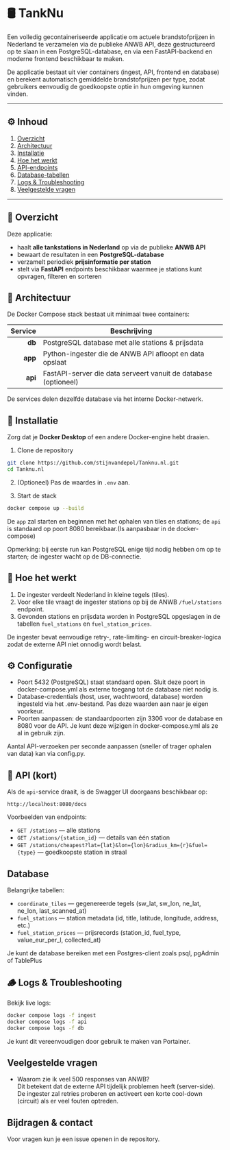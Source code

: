 # 🛢️ TankNu

Een volledig gecontaineriseerde applicatie om actuele brandstofprijzen in Nederland te verzamelen via de publieke ANWB API, deze gestructureerd op te slaan in een PostgreSQL-database, en via een FastAPI-backend en moderne frontend beschikbaar te maken.

De applicatie bestaat uit vier containers (ingest, API, frontend en database) en berekent automatisch gemiddelde brandstofprijzen per type, zodat gebruikers eenvoudig de goedkoopste optie in hun omgeving kunnen vinden.

---

## ⚙️ Inhoud
1. [Overzicht](#overzicht)
2. [Architectuur](#architectuur)
3. [Installatie](#installatie)
4. [Hoe het werkt](#hoe-het-werkt)
5. [API-endpoints](#api-endpoints)
6. [Database-tabellen](#database-tabellen)
7. [Logs & Troubleshooting](#logs--troubleshooting)
8. [Veelgestelde vragen](#veelgestelde-vragen)


---

## 🧭 Overzicht

Deze applicatie:
- haalt **alle tankstations in Nederland** op via de publieke **ANWB API**
- bewaart de resultaten in een **PostgreSQL-database**
- verzamelt periodiek **prijsinformatie per station**
- stelt via **FastAPI** endpoints beschikbaar waarmee je stations kunt opvragen, filteren en sorteren


## 🧩 Architectuur

De Docker Compose stack bestaat uit minimaal twee containers:

| Service | Beschrijving |
|--------:|-------------|
| **db**  | PostgreSQL database met alle stations & prijsdata |
| **app** | Python-ingester die de ANWB API afloopt en data opslaat |
| **api** | FastAPI-server die data serveert vanuit de database (optioneel) |

De services delen dezelfde database via het interne Docker-netwerk.

## 🚀 Installatie

Zorg dat je **Docker Desktop** of een andere Docker-engine hebt draaien.

1) Clone de repository

```bash
git clone https://github.com/stijnvandepol/Tanknu.nl.git
cd Tanknu.nl
```

2) (Optioneel) Pas de waardes in `.env` aan.

3) Start de stack

```bash
docker compose up --build
```

De `app` zal starten en beginnen met het ophalen van tiles en stations; de `api` is standaard op poort 8080 bereikbaar.(Is aanpasbaar in de docker-compose)

Opmerking: bij eerste run kan PostgreSQL enige tijd nodig hebben om op te starten; de ingester wacht op de DB-connectie.

## 🧠 Hoe het werkt

1. De ingester verdeelt Nederland in kleine tegels (tiles).
2. Voor elke tile vraagt de ingester stations op bij de ANWB `/fuel/stations` endpoint.
3. Gevonden stations en prijsdata worden in PostgreSQL opgeslagen in de tabellen `fuel_stations` en `fuel_station_prices`.

De ingester bevat eenvoudige retry-, rate-limiting- en circuit-breaker-logica zodat de externe API niet onnodig wordt belast.

## ⚙️ Configuratie 

- Poort 5432 (PostgreSQL) staat standaard open. Sluit deze poort in docker-compose.yml als externe toegang tot de database niet nodig is.
- Database-credentials (host, user, wachtwoord, database) worden ingesteld via het .env-bestand. Pas deze waarden aan naar je eigen voorkeur.
- Poorten aanpassen: de standaardpoorten zijn 3306 voor de database en 8080 voor de API. Je kunt deze wijzigen in docker-compose.yml als ze al in gebruik zijn.

Aantal API-verzoeken per seconde aanpassen (sneller of trager ophalen van data) kan via config.py.

## 🧭 API (kort)

Als de `api`-service draait, is de Swagger UI doorgaans beschikbaar op:

```
http://localhost:8080/docs
```

Voorbeelden van endpoints:
- `GET /stations` — alle stations
- `GET /stations/{station_id}` — details van één station
- `GET /stations/cheapest?lat={lat}&lon={lon}&radius_km={r}&fuel={type}` — goedkoopste station in straal

## Database

Belangrijke tabellen:

- `coordinate_tiles` — gegenereerde tegels (sw_lat, sw_lon, ne_lat, ne_lon, last_scanned_at)
- `fuel_stations` — station metadata (id, title, latitude, longitude, address, etc.)
- `fuel_station_prices` — prijsrecords (station_id, fuel_type, value_eur_per_l, collected_at)

Je kunt de database bereiken met een Postgres-client zoals psql, pgAdmin of TablePlus

## 🪵 Logs & Troubleshooting

Bekijk live logs:

```bash
docker compose logs -f ingest
docker compose logs -f api
docker compose logs -f db
```

Je kunt dit vereenvoudigen door gebruik te maken van Portainer.

## Veelgestelde vragen

- Waarom zie ik veel 500 responses van ANWB?  
	Dit betekent dat de externe API tijdelijk problemen heeft (server-side). De ingester zal retries proberen en activeert een korte cool-down (circuit) als er veel fouten optreden.

## Bijdragen & contact

Voor vragen kun je een issue openen in de repository.
